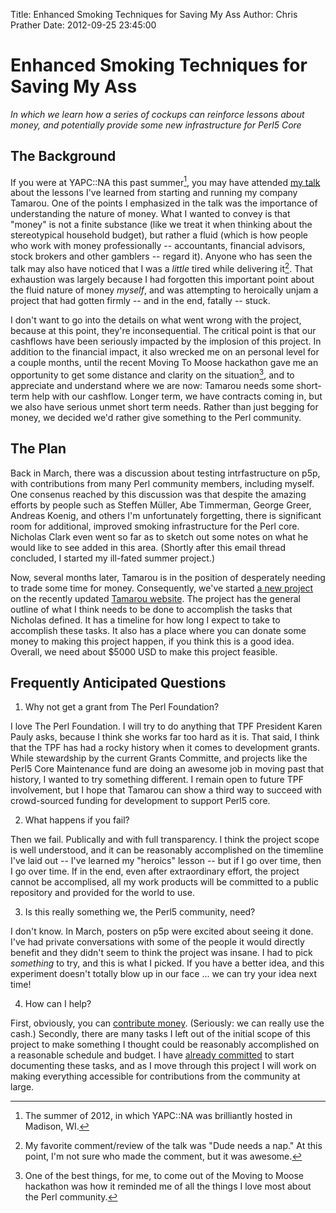 Title: Enhanced Smoking Techniques for Saving My Ass
Author: Chris Prather
Date: 2012-09-25 23:45:00

# Enhanced Smoking Techniques for Saving My Ass

*In which we learn how a series of cockups can reinforce lessons about money, and potentially provide some new infrastructure for Perl5 Core*

## The Background

If you were at YAPC::NA this past summer[^1], you may have attended [my talk][1] about the lessons I've learned from starting and running my company Tamarou. One of the points I emphasized in the talk was the importance of understanding the nature of money. What I wanted to convey is that "money" is not a finite substance (like we treat it when thinking about the stereotypical household budget), but rather a fluid (which is how people who work with money professionally -- accountants, financial advisors, stock brokers and other gamblers -- regard it). Anyone who has seen the talk may also have noticed that I was a _little_ tired while delivering it[^2]. That exhaustion was largely because I had forgotten this important point about the fluid nature of money *myself*, and was attempting to heroically unjam a project that had gotten firmly -- and in the end, fatally -- stuck.

I don't want to go into the details on what went wrong with the project, because at this point, they're inconsequential. The critical point is that our cashflows have been seriously impacted by the implosion of this project. In addition to the financial impact, it also wrecked me on an personal level for a couple months, until the recent Moving To Moose hackathon gave me an opportunity to get some distance and clarity on the situation[^3], and to appreciate and understand where we are now: Tamarou needs some short-term help with our cashflow. Longer term, we have contracts coming in, but we also have serious unmet short term needs. Rather than just begging for money, we decided we'd rather give something to the Perl community. 

## The Plan

Back in March, there was a discussion about testing intrfastructure on p5p, with contributions from many Perl community members, including myself. One consenus reached by this discussion was that despite the amazing efforts by people such as Steffen Müller, Abe Timmerman, George Greer, Andreas Koenig, and others I'm unfortunately forgetting, there is significant room for additional, improved smoking infrastructure for the Perl core. Nicholas Clark even went so far as to sketch out some notes on what he would like to see added in this area. (Shortly after this email thread concluded, I started my ill-fated summer project.)

Now, several months later, Tamarou is in the position of desperately needing to trade some time for money. Consequently, we've started [a new project][2] on the recently updated [Tamarou website][3]. The project has the general outline of what I think needs to be done to accomplish the tasks that Nicholas defined. It has a timeline for how long I expect to take to accomplish these tasks. It also has a place where you can donate some money to making this project happen, if you think this is a good idea. Overall, we need about $5000 USD to make this project feasible. 

## Frequently Anticipated Questions

1) Why not get a grant from The Perl Foundation?

I love The Perl Foundation. I will try to do anything that TPF President Karen Pauly asks, because I think she works far too hard as it is. That said, I think that the TPF has had a rocky history when it comes to development grants. While stewardship by the current Grants Committe, and projects like the Perl5 Core Maintenance fund are doing an awesome job in moving past that history, I wanted to try something different. I remain open to future TPF involvement, but I hope that Tamarou can show a third way to succeed with crowd-sourced funding for development to support Perl5 core.

2) What happens if you fail?

Then we fail. Publically and with full transparency. I think the project scope is well understood, and it can be reasonably accomplished on the timemline I've laid out -- I've learned my "heroics" lesson -- but if I go over time, then I go over time. If in the end, even after extraordinary effort, the project cannot be accomplised, all my work products will be committed to a public repository and provided for the world to use.

3) Is this really something we, the Perl5 community, need?

I don't know. In March, posters on p5p were excited about seeing it done. I've had private conversations with some of the people it would directly benefit and they didn't seem to think the project was insane. I had to pick *something* to try, and this is what I picked. If you have a better idea, and this experiment doesn't totally blow up in our face ... we can try your idea next time!

4) How can I help?

First, obviously, you can [contribute money][4]. (Seriously: we can really use the cash.) Secondly, there are many tasks I left out of the initial scope of this project to make something I thought could be reasonably accomplished on a reasonable schedule and budget. I have [already committed][5] to start documenting these tasks, and as I move through this project I will work on making everything accessible for contributions from the community at large.


[^1]: The summer of 2012, in which YAPC::NA was brilliantly hosted in Madison, WI.

[^2]: My favorite comment/review of the talk was "Dude needs a nap." At this point, I'm not sure who made the comment, but it was awesome.

[^3]: One of the best things, for me, to come out of the Moving to Moose hackathon was how it reminded me of all the things I love most about the Perl community.

[1]: https://www.youtube.com/watch?v=Uy_ZrN25orY
[2]: https://tamarou.com/projects/p5-smoker
[3]: https://tamarou.com
[4]: https://tamarou.com/projects/p5-smoker#contribute
[5]: https://twitter.com/perigrin/status/250733047329198080
